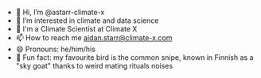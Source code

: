 - 👋 Hi, I’m @astarr-climate-x
- 👀 I’m interested in climate and data science
- 🌊 I'm a Climate Scientist at Climate X
- 📫 How to reach me aidan.starr@climate-x.com
- 😄 Pronouns: he/him/his
- 🐐 Fun fact: my favourite bird is the common snipe, known in Finnish as a "sky goat" thanks to weird mating rituals noises

<!---
astarr-climate-x/astarr-climate-x is a ✨ special ✨ repository because its `README.md` (this file) appears on your GitHub profile.
You can click the Preview link to take a look at your changes.
--->

